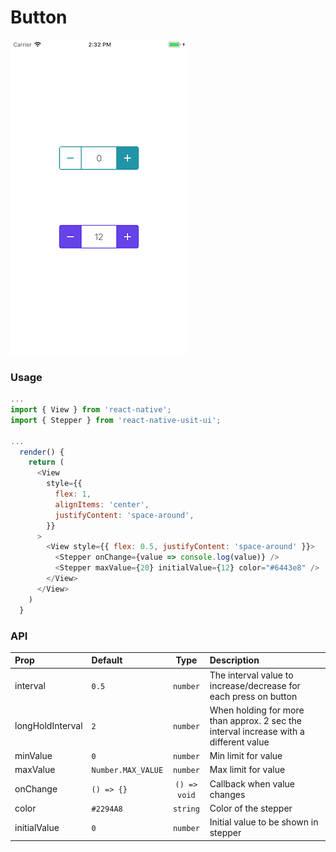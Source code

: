 # Button

![Screenshot of stepper](./screenshots/stepper.png)

### Usage

```js
...
import { View } from 'react-native';
import { Stepper } from 'react-native-usit-ui';

...
  render() {
    return (
      <View
        style={{
          flex: 1,
          alignItems: 'center',
          justifyContent: 'space-around',
        }}
      >
        <View style={{ flex: 0.5, justifyContent: 'space-around' }}>
          <Stepper onChange={value => console.log(value)} />
          <Stepper maxValue={20} initialValue={12} color="#6443e8" />
        </View>
      </View>
    )
  }
```

### API

| Prop             | Default            |     Type     | Description                                                                           |
| :--------------- | :----------------- | :----------: | :------------------------------------------------------------------------------------ |
| interval         | `0.5`              |   `number`   | The interval value to increase/decrease for each press on button                      |
| longHoldInterval | `2`                |   `number`   | When holding for more than approx. 2 sec the interval increase with a different value |
| minValue         | `0`                |   `number`   | Min limit for value                                                                   |
| maxValue         | `Number.MAX_VALUE` |   `number`   | Max limit for value                                                                   |
| onChange         | `() => {}`         | `() => void` | Callback when value changes                                                           |
| color            | `#2294A8`          |   `string`   | Color of the stepper                                                                  |
| initialValue     | `0`                |   `number`   | Initial value to be shown in stepper                                                  |

